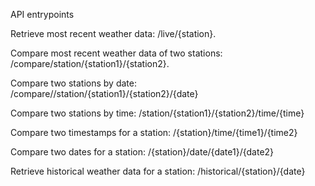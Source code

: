 API entrypoints

Retrieve most recent weather data:
/live/{station}.

Compare most recent weather data of two stations:
/compare/station/{station1}/{station2}.

Compare two stations by date:
/compare//station/{station1}/{station2}/{date}

Compare two stations by time: /station/{station1}/{station2}/time/{time}

Compare two timestamps for a station: /{station}/time/{time1}/{time2}

Compare two dates for a station: /{station}/date/{date1}/{date2}

Retrieve historical weather data for a station: /historical/{station}/{date}

